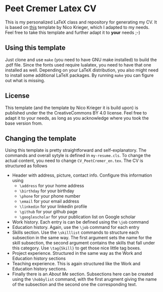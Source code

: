 # Peet Cremer Latex CV
This is my personalized LaTeX class and repository for generating my CV.
It is based on [this](https://de.overleaf.com/latex/templates/my-resume/qxsxdtmknkfr) template by Nico Krieger, which I adapted to my needs.
Feel free to take this template and further adapt it to **your** needs ;-)

## Using this template
Just clone and use `make` (you need to have GNU make installed) to build the .pdf file. Since the fonts used require lualatex, you need to have that one installed as well. Depending on your LaTeX distribution, you also might need to install some additional LaTeX packages. By running `make` you can figure out what is missing. 

## License
This template (and the template by Nico Krieger it is build upon) is published under the the CreativeCommons BY 4.0 license. 
Feel free to adapt it to your needs, as long as you acknowledge where you took the base version from. 

## Changing the template
Using this template is pretty straightforward and self-explanatory. The commands and overall sytyle is defined in `my-resume.cls`. To change the actual content, you need to change `CV_PeetCremer_en.tex`. The CV is structured as follows
- Header with address, picture, contact info. Configure this information using
  - `\address` for your home address
  - `\birthday` for your birthday
  - `\phone` for your phone number
  - `\email` for your email address
  - `\linkedin` for your linkedin profile
  - `\github` for your github page
  - `\googlescholar` for your publication list on Google scholar
- Work history. Each entry is can be defined using the `\job` command
- Education history. Again, use the `\job` command for each entry
- Skills section. Use the `\skilllist` commands to structure each subsection in the same way. The first argument sets the name for the skill subsection, the second argument contains the skills that fall under this category. Use `\tag{Skill}` to get those nice little tag boxes.
- Project experience. Structured in the same way as the Work and Education history sections
- Teaching experience. This is again structured like the Work and Education history sections.
- Finally there is an *About Me* section. Subsections here can be created using the `\hobbylist` command, with the first arugment giving the name of the subsection and the second one the corresponding text. 
